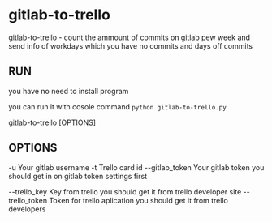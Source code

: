 # gitlab-to-trello

gitlab-to-trello - count the ammount of commits on gitlab pew week and send info of workdays which you have no commits and days off commits

## RUN

you have no need to install program

you can run it with  cosole command
```python gitlab-to-trello.py```


gitlab-to-trello [OPTIONS]

## OPTIONS

-u	                         Your gitlab username
-t                        	 Trello card id
--gitlab_token                   Your gitlab token
                                 you should get in on gitlab token settings first
                                 
--trello_key              	 Key from trello
                                 you should get it from trello developer site
--trello_token                 	 Token for trello aplication
                                 you should get it from trello developers
